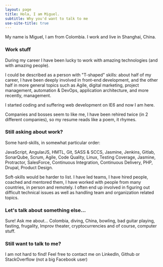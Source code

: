 ```yaml
---
layout: page
title: Hola, I am Miguel.
subtitle: Why you'd want to talk to me
use-site-title: true
---
```


My name is Miguel, I am from Colombia. I work and live in Shanghai, China.

### Work stuff

During my career I have been lucky to work with amazing technologies (and with amazing people).

I could be described as a person with "T-shaped" skills: about half of my career, I have been deeply involved in front-end development, and the other half in more general topics such as Agile, digital marketing, project management, automation & DevOps, application architecture, and more recently, management.

I started coding and suffering web development on IE6 and now I am here.

Companies and bosses seem to like me, I have been rehired twice (in 2 different companies), so my resume reads like a poem, it rhymes.

### Still asking about work?

Some hard-skills, in somewhat particular order:

JavaScript, AngularJS, HMTL, Git, SASS & SCCS, Jasmine, Jenkins, Gitlab, SonarQube,  Scrum, Agile, Code Quality, Linux, Testing Coverage, Jasmine, Protractor, SalesForce, Continuous Integration, Continuous Delivery, PHP, Drupal, Product Design.

Soft-skills would be harder to list. I have led teams, I have hired people, coached and mentored them, I have worked with people from many countries, in person and remotely. I often end up involved in figuring out difficult technical issues as well as handling team and organization related topics.

### Let's talk about something else...

Sure! Ask me about... Colombia, diving, China, bowling, bad guitar playing, fasting, frugality, Improv theater, cryptocurrencies and of course, computer stuff.

### Still want to talk to me?

I am not hard to find! Feel free to contact me on LinkedIn, Github or StackOverflow (not a big Facebook user)
